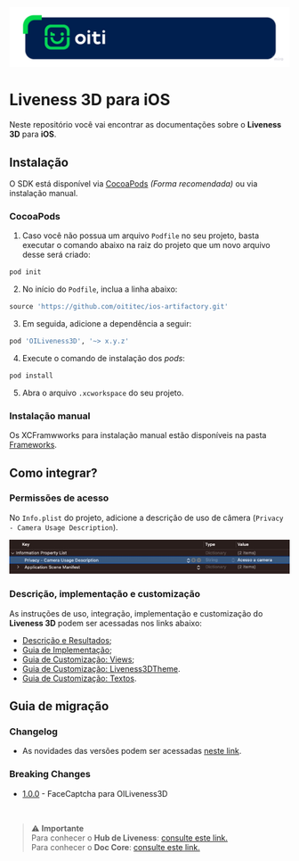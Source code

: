 <p align="center">
 <img src="Documentation/Images/OitiHeader.png"/>
</p>

# Liveness 3D para iOS

Neste repositório você vai encontrar as documentações sobre o **Liveness 3D** para **iOS**.

## Instalação

O SDK está disponível via [CocoaPods](https://cocoapods.org/about) _(Forma recomendada)_ ou via instalação manual.

### CocoaPods

1. Caso você não possua um arquivo `Podfile` no seu projeto, basta executar o comando abaixo na raiz do projeto que um novo arquivo desse será criado:

```rb
pod init
```

2. No início do `Podfile`, inclua a linha abaixo:

```rb
source 'https://github.com/oititec/ios-artifactory.git'
```

3. Em seguida, adicione a dependência a seguir:

```rb
pod 'OILiveness3D', '~> x.y.z'
```

4. Execute o comando de instalação dos _pods_:

```rb
pod install
```

5. Abra o arquivo `.xcworkspace` do seu projeto.

### Instalação manual

Os XCFramwworks para instalação manual estão disponíveis na pasta [Frameworks](/Frameworks).

## Como integrar?

### Permissões de acesso

No `Info.plist` do projeto, adicione a descrição de uso de câmera (`Privacy - Camera Usage Description`).

![Instalação 4](Documentation/Images/info_plist_camera_permission.jpg)

### Descrição, implementação e customização

As instruções de uso, integração, implementação e customização do **Liveness 3D** podem ser acessadas nos links abaixo:

- [Descrição e Resultados](Documentation/About/Description.md);
- [Guia de Implementação](Documentation/About/Usage.md);
- [Guia de Customização: Views](Documentation/Customization/CustomViews.md);
- [Guia de Customização: Liveness3DTheme](Documentation/Customization/Liveness3DTheme.md).
- [Guia de Customização: Textos](Documentation/Customization/CustomTexts.md).

## Guia de migração

### Changelog

- As novidades das versões podem ser acessadas [neste link](Documentation/MigrationGuide/Changelog/1.0.0.md).

### Breaking Changes

- [1.0.0](Documentation/MigrationGuide/BreakingChanges/1.0.0.md) - FaceCaptcha para OILiveness3D

<br/>

> ⚠️ **Importante** 
> <br/>Para conhecer o **Hub de Liveness**: [consulte este link.](https://devcenter.certiface.io/docs/hub-de-liveness) 
> <br/>Para conhecer o **Doc Core**: [consulte este link.](https://devcenter.certiface.io/docs/doc-core)
